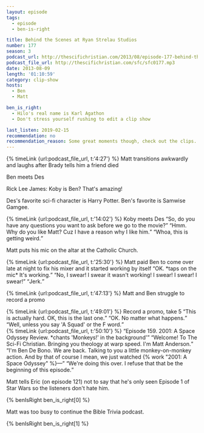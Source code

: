 ```yaml
---
layout: episode
tags:
  - episode
  - ben-is-right

title: Behind the Scenes at Ryan Strelau Studios
number: 177
season: 3
podcast_url: http://thescifichristian.com/2013/08/episode-177-behind-the-scenes-at-ryan-strelau-studios/
podcast_file_url: http://thescifichristian.com/sfc/sfc0177.mp3
date: 2013-08-09
length: '01:10:59'
category: clip-show
hosts:
  - Ben
  - Matt

ben_is_right:
  - Hilo's real name is Karl Agathon
  - Don't stress yourself rushing to edit a clip show

last_listen: 2019-02-15
recommendation: no
recommendation_reason: Some great moments though, check out the clips.
---
```

{% timeLink {url:podcast_file_url, t:'4:27'} %} Matt transitions awkwardly and laughs after Brady tells him a friend died

Ben meets Des

Rick Lee James: Koby is Ben? That's amazing!

Des's favorite sci-fi character is Harry Potter. Ben's favorite is Samwise Gamgee. 

<div class="quote">
  {% timeLink {url:podcast_file_url, t:'14:02'} %}
  <span class="quote-context is-size-6">Koby meets Des</span>
  <q class="matt">So, do you have any questions you want to ask before we go to the movie?</q>
  <q class="koby">Hmm. Why do you like Matt? Cuz I have a reason why I like him.</q>
  <q class="matt">Whoa, this is getting weird.</q>
</div>

Matt puts his mic on the altar at the Catholic Church.

<div class="quote">
  {% timeLink {url:podcast_file_url, t:'25:30'} %}
  <span class="quote-context is-size-6">Matt paid Ben to come over late at night to fix his mixer and it started working by itself</span>
  <q class="ben">OK. *taps on the mic* It's working.</q>
  <q class="matt">No, I swear! I swear it wasn't working! I swear! I swear! I swear!</q>
  <q class="ben">Jerk.</q>
</div>

{% timeLink {url:podcast_file_url, t:'47:13'} %} Matt and Ben struggle to record a promo

<div class="quote">
  {% timeLink {url:podcast_file_url, t:'49:01'} %}
  <span class="quote-context is-size-6">Record a promo, take 5</span>
  <q class="matt">This is actually hard. OK, this is the last one.</q>
  <q class="ben">OK. No matter what happens.</q>
  <q class="matt">Well, unless you say 'A Squad' or the F word.</q>
</div>

<div class="quote">
  {% timeLink {url:podcast_file_url, t:'50:10'} %}
  <span class="quote-context is-size-6"></span>
  <q class="ben">Episode 159. 2001: A Space Odyssey Review. *chants 'Monkeys!' in the background'</q>
  <q class="matt">Welcome! To The Sci-Fi Christian. Bringing you theology at warp speed. I'm Matt Anderson.</q>
  <q class="ben">I'm Ben De Bono. We are back. Talking to you a little monkey-on-monkey action. And by that of course I mean, we just watched {% work "2001: A Space Odyssey" %}—</q>
  <q class="matt">We're doing this over. I refuse that that be the beginning of this episode.</q>
</div>

Matt tells Eric (on episode 121) not to say that he's only seen Episode 1 of Star Wars so the listeners don't hate him.

{% benIsRight ben_is_right[0] %}

Matt was too busy to continue the Bible Trivia podcast.

{% benIsRight ben_is_right[1] %}